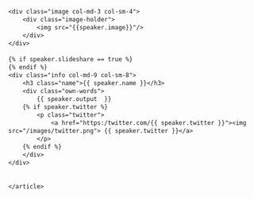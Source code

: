 <section class="main-content text-center speaker fix-anchor" id="{{ speaker.id }}">
	<article>

	<div class="image col-md-3 col-sm-4">
		<div class="image-holder">
			<img src="{{speaker.image}}"/>
		</div>
	</div>
	
	{% if speaker.slideshare == true %}
	{% endif %}
	<div class="info col-md-9 col-sm-8">
		<h3 class="name">{{ speaker.name }}</h3>
		<div class="own-words">
	 		{{ speaker.output  }}
		{% if speaker.twitter %}
			<p class="twitter">
				<a href="https:/twitter.com/{{ speaker.twitter }}"><img src="/images/twitter.png"> {{ speaker.twitter }}</a>
			</p>
	  	{% endif %}
	  	</div> 
   	</div>
	
	
 	</article>
</section>
